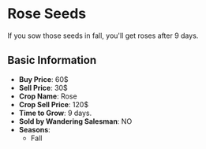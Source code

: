 # Rose Seeds

If you sow those seeds in fall, you'll get roses after 9 days.

## Basic Information

- **Buy Price**: 60$
- **Sell Price**: 30$
- **Crop Name**: Rose
- **Crop Sell Price**: 120$
- **Time to Grow**: 9 days.
- **Sold by Wandering Salesman**: NO
- **Seasons**:
  - Fall